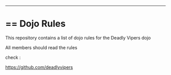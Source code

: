 ***

==
Dojo Rules
==========

This repository contains a list of dojo rules for the Deadly Vipers dojo

All members should read the rules

check :

https://github.com/deadlyvipers


